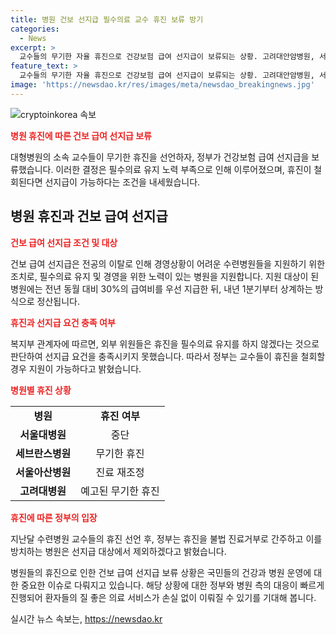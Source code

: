 ```yaml
---
title: 병원 건보 선지급 필수의료 교수 휴진 보류 방기
categories:
  - News
excerpt: >
  교수들의 무기한 자율 휴진으로 건강보험 급여 선지급이 보류되는 상황. 고려대안암병원, 서울아산병원, 세브란스병원 교수들의 휴진으로 중증환자 진료가 축소되고 있음. 복지부는 휴진이 필수의료 유지를 위한 자구 노력이 아니라고 판단해 지원을 보류하며, 교수들이 휴진을 철회할 경우 지원이 가능할 것으로 전망됨. 무기한 휴진 선언은 지원 제외 조치를 받고 있으며, 이로 인해 여러 병원들이 휴진에 돌입하며 상황이 여전히 계속되고 있음.
feature_text: >
  교수들의 무기한 자율 휴진으로 건강보험 급여 선지급이 보류되는 상황. 고려대안암병원, 서울아산병원, 세브란스병원 교수들의 휴진으로 중증환자 진료가 축소되고 있음. 복지부는 휴진이 필수의료 유지를 위한 자구 노력이 아니라고 판단해 지원을 보류하며, 교수들이 휴진을 철회할 경우 지원이 가능할 것으로 전망됨. 무기한 휴진 선언은 지원 제외 조치를 받고 있으며, 이로 인해 여러 병원들이 휴진에 돌입하며 상황이 여전히 계속되고 있음.
image: 'https://newsdao.kr/res/images/meta/newsdao_breakingnews.jpg'
---
```


<p><img src="https://newsdao.kr/res/images/meta/newsdao_breakingnews.jpg" alt="cryptoinkorea 속보" /></p>

<p><b><span style="color: #ee2323;">병원 휴진에 따른 건보 급여 선지급 보류</span></b></p>

<div>
  <p data-ke-size="size16">대형병원의 소속 교수들이 무기한 휴진을 선언하자, 정부가 건강보험 급여 선지급을 보류했습니다. 이러한 결정은 필수의료 유지 노력 부족으로 인해 이루어졌으며, 휴진이 철회된다면 선지급이 가능하다는 조건을 내세웠습니다.</p>
</div>

<h2 data-ke-size="size26">병원 휴진과 건보 급여 선지급</h2>

<p><b><span style="color: #ee2323;">건보 급여 선지급 조건 및 대상</span></b></p>

<div>
  <p data-ke-size="size16">건보 급여 선지급은 전공의 이탈로 인해 경영상황이 어려운 수련병원들을 지원하기 위한 조치로, 필수의료 유지 및 경영을 위한 노력이 있는 병원을 지원합니다. 지원 대상이 된 병원에는 전년 동월 대비 30%의 급여비를 우선 지급한 뒤, 내년 1분기부터 상계하는 방식으로 정산됩니다.</p>
</div>

<p><b><span style="color: #ee2323;">휴진과 선지급 요건 충족 여부</span></b></p>

<div>
  <p data-ke-size="size16">복지부 관계자에 따르면, 외부 위원들은 휴진을 필수의료 유지를 하지 않겠다는 것으로 판단하여 선지급 요건을 충족시키지 못했습니다. 따라서 정부는 교수들이 휴진을 철회할 경우 지원이 가능하다고 밝혔습니다.</p>
</div>

<p><b><span style="color: #ee2323;">병원별 휴진 상황</span></b></p>

<table>
  <tr>
    <td style="text-align: center; height: 17px;"><b>병원</b></td>
    <td style="text-align: center; height: 17px;"><b>휴진 여부</b></td>
  </tr>
  <tr>
    <td style="text-align: center; height: 17px;"><b>서울대병원</b></td>
    <td style="text-align: center; height: 17px;">중단</td>
  </tr>
  <tr>
    <td style="text-align: center; height: 17px;"><b>세브란스병원</b></td>
    <td style="text-align: center; height: 17px;">무기한 휴진</td>
  </tr>
  <tr>
    <td style="text-align: center; height: 17px;"><b>서울아산병원</b></td>
    <td style="text-align: center; height: 17px;">진료 재조정</td>
  </tr>
  <tr>
    <td style="text-align: center; height: 17px;"><b>고려대병원</b></td>
    <td style="text-align: center; height: 17px;">예고된 무기한 휴진</td>
  </tr>
</table>

<p><b><span style="color: #ee2323;">휴진에 따른 정부의 입장</span></b></p>

<div>
  <p data-ke-size="size16">지난달 수련병원 교수들의 휴진 선언 후, 정부는 휴진을 불법 진료거부로 간주하고 이를 방치하는 병원은 선지급 대상에서 제외하겠다고 밝혔습니다.</p>
</div>

<p>병원들의 휴진으로 인한 건보 급여 선지급 보류 상황은 국민들의 건강과 병원 운영에 대한 중요한 이슈로 다뤄지고 있습니다. 해당 상황에 대한 정부와 병원 측의 대응이 빠르게 진행되어 환자들의 질 좋은 의료 서비스가 손실 없이 이뤄질 수 있기를 기대해 봅니다.</p>
실시간 뉴스 속보는, <a href="https://newsdao.kr" rel="dofollow">https://newsdao.kr</a>


